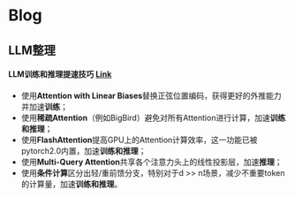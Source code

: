# Blog

## LLM整理
#### LLM训练和推理提速技巧 [Link](https://github.com/Dr-Corgi/Blog/issues/7)
- 使用**Attention with Linear Biases**替换正弦位置编码，获得更好的外推能力并加速**训练**；
- 使用**稀疏Attention**（例如BigBird）避免对所有Attention进行计算，加速**训练和推理**；
- 使用**FlashAttention**提高GPU上的Attention计算效率，这一功能已被pytorch2.0内置，加速**训练和推理**；
- 使用**Multi-Query Attention**共享各个注意力头上的线性投影层，加速**推理**；
- 使用**条件计算**区分出轻/重前馈分支，特别对于d >> n场景，减少不重要token的计算量，加速**训练和推理**。
